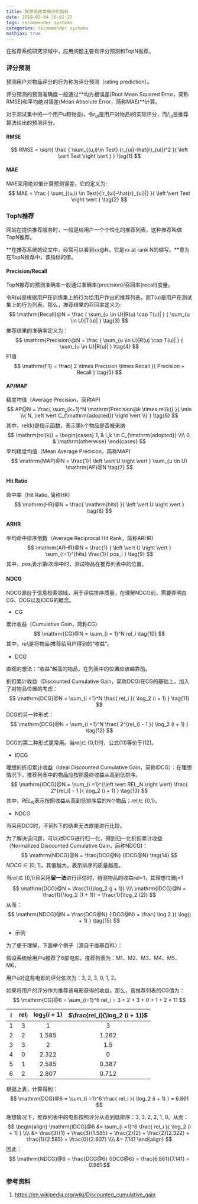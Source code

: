 ```yaml
---
title: 推荐系统常用评价指标
date: 2019-03-04 16:01:27
tags: recommender systems
categories: recommender systems
mathjax: true
---
```


<!--

### 推荐系统实验方法

在推荐系统中，主要有3种评测推荐效果的实验方法，即离线实验(offline experiment)、用户调查(user study) 和在线实验(online experiment)。

#### 离线实验

离线实验的方法一般由如下几个步骤构成:

(1) 通过日志系统获得用户行为数据，并按照一定格式生成一个标准的数据集; 

(2) 将数据集按照一定的规则分成训练集和测试集; 

(3) 在训练集上训练用户兴趣模型，在测试集上进行预测; 

(4) 通过事先定义的离线指标评测算法在测试集上的预测结果。

**好处**：不需要真实用户参与，可以直接快速地计算出来，从而方便、快速地测试大量不同的算法  

**缺点**：无法获得很多商业上关注的指标，如点击率、转化率等

#### 用户调查

用户调查需要有一些真实用户，让他们在需要测试的推荐系统上完成一些任务。在他们完成任务时，我们需要观察和记录他们的行为，并让他们回答一些问题。最后，我们需要通过分析他们的行为和答案了解测试系统的性能。

**优点**：可以获得很多体现用户主观感受的指标，相对在线实验风险很低，出现错误后很容易弥补

**缺点**：招募测试用户代价较大，很难组织大规模的测试用户，因此会使测试结果的统计意义不足。

#### 在线实验

在完成离线实验和必要的用户调查后，可以将推荐系统上线做AB测试，将它和旧的算法进行比较。

AB测试是一种很常用的在线评测算法的实验方法。它通过一定的规则将用户随机分成几组，并对不同组的用户采用不同的算法，然后通过统计不同组用户的各种不同的评测指标比较不同算法，比如可以统计不同组用户的点击率，通过点击率比较不同算法的性能。

**AB测试的优点**：可以公平获得不同算法实际在线时的性能指标，包括商业上关注的指标。
**AB测试的缺点**：周期比较长，必须进行长期的实验才能得到可靠的结果。

因此一般不会用AB测试测试所有的算法，而只是用它测试那些在离线实验和用户调查中表现很好的算法。

### 评测指标

在《推荐系统实践》中，作者列举了用户满意度、预测准确度、覆盖率、多样性、新颖性、惊喜度、信任度、实时性、健壮性和商业目标共十种推荐系统的评测指标，这里，我只选取了一部分。

#### 用户满意度

用户作为推荐系统的重要参与者，其满意度是评测推荐系统的最重要指标。但是，用户满意度没有办法离线计算，只能通过用户调查或者在线实验获得。

* 用户调查获得用户满意度主要是通过*调查问卷*的形式。

* 在在线系统中，用户满意度主要通过一些对用户行为的统计得到。比如在电子商务网站中，用户如果购买了推荐的商品，就表示他们在一定程度上满意。因此，我们可以利用购买率度量用户的满意度。此外，有些网站会通过设计一些用户反馈界面收集用户满意度。 更一般的情况下，我们可以用点击率、用户停留时间和转化率等指标度量用户的满意度。

#### 预测准确度

预测准确度度量一个推荐系统或者推荐算法预测用户行为的能力。

在计算该指标时需要有一个离线的数据集，该数据集包含用户的历史行为记录。然后，将该数据集通过时间分成训练集和测试集。最后，通过在训练集上建立用户的行为和兴趣模型预测用户在测试集上的行为，并计算预测行为和测试集上实际行为的重合度作为预测准确度。

由于离线的推荐算法有不同的研究方向，因此下面将针对不同的研究方向介绍它们的预测准确度指标。

 -->

在推荐系统研究领域中，应用问题主要有评分预测和TopN推荐。

### 评分预测

预测用户对物品评分的行为称为评分预测（rating prediction）。

评分预测的预测准确度一般通过**均方根误差(Root Mean Squared Error，简称RMSE)和平均绝对误差(Mean Absolute Error，简称MAE)**计算。

对于测试集中的一个用户u和物品i，令$r_{ui}$是用户对物品i的实际评分，而$\hat{r}_{ui}$是推荐算法给出的预测评分。

#### RMSE

$$
RMSE = \sqrt{ 
	\frac {
		\sum_{(u,i)\in Test} (r_{ui}-\hat{r}_{ui})^2
	}{
		\left \vert Test \right \vert
	} 
} \tag{1}
$$

#### MAE

MAE采用绝对值计算预测误差，它的定义为:
$$
MAE = \frac {
	\sum_{(u,i) \in Test}{|r_{ui}-\hat{r}_{ui}|}
}{
	\left \vert Test \right \vert
} \tag{2}
$$

### TopN推荐

网站在提供推荐服务时，一般是给用户一个个性化的推荐列表，这种推荐叫做TopN推荐。 

**在推荐系统的论文中，经常可以看到xx@N，它是xx at rank N的缩写。**意为在TopN推荐中，该指标的值。

#### Precision/Recall

TopN推荐的预测准确率一般通过准确率(precision)/召回率(recall)度量。 

令R(u)是根据用户在训练集上的行为给用户作出的推荐列表，而T(u)是用户在测试集上的行为列表。那么，推荐结果的召回率定义为:
$$
\mathrm{Recall}@N = \frac {
	\sum_{u \in U}|R(u) \cap T(u)|
} {
	\sum_{u \in U}|T(u)|
} \tag{3}
$$
推荐结果的准确率定义为：
$$
\mathrm{Precision}@N = \frac {
	\sum_{u \in U}|R(u) \cap T(u)|
} {
	\sum_{u \in U}|R(u)|
} \tag{4}
$$
F1值
$$
\mathrm{F1} = \frac{
    2 \times Precision \times Recall
}{
    Precision + Recall
} \tag{5}
$$

#### AP/MAP

精度均值（Average Precision，简称AP)
$$
AP@N = \frac{
    \sum_{k=1}^N 
    \mathrm{Precision@k \times rel(k)}
}{
    \min \\{
    	N, \left \vert C_{\mathrm{adopted}} \right \vert 
    \\}
} \tag{6}
$$
其中，rel(k)是指示函数，表示第k个物品是否被采纳
$$
\mathrm{rel(k)} = 
\begin{cases}
1, & I_k \in C_{\mathrm{adopted}} \\\\
0, & \mathrm{otherwise}
\end{cases}
$$
平均精度均值（Mean Average Precision，简称MAP)
$$
\mathrm{MAP}@N = \frac{1}{
    \left \vert U \right \vert
} 
\sum_{u \in U} \mathrm{AP}@N \tag{7}
$$

#### Hit Ratio

命中率（Hit Ratio, 简称HR）
$$
\mathrm{HR}@N = \frac{
	 \mathrm{hits}
}{
	\left \vert U \right \vert
} \tag{8}
$$

#### ARHR

平均命中排序倒数（Average Reciprocal Hit Rank，简称ARHR)
$$
\mathrm{ARHR}@N = \frac{1} {
    \left \vert U \right \vert
}
\sum_{i=1}^{hits} \frac{1}{
    pos_i
} \tag{9}
$$
其中，$pos_i$表示第i次命中时，测试物品在推荐列表中的位置。

#### NDCG

NDCG源自于信息检索领域，用于评估排序质量。在理解NDCG前，需要弄明白CG、DCG以及IDCG的概念。

* CG

累计收益（Cumulative Gain，简称CG）
$$
\mathrm{CG}@N = \sum_{i = 1}^N rel_i \tag{10}
$$
其中，$rel_i$是将物品i推荐给用户得到的“收益”。

* DCG

直观的想法：“收益”越高的物品，在列表中的位置应该越靠前。

折扣累计收益（Discounted Cumulative Gain，简称DCG)在CG的基础上，加入了对物品位置的考虑：
$$
\mathrm{DCG}@N = \sum_{i =1}^N 
\frac{
	rel_i
}{
  \log_2 (i + 1)
} \tag{11}
$$
DCG的另一种形式：
$$
\mathrm{DCG}@N = \sum_{i =1}^N 
\frac{
	2^{rel_i} - 1
}{
  \log_2 (i + 1)
} \tag{12}
$$

DCG的第二种形式更常用。当$rel_i \in$ &#123;0,1&#125;时，公式(11)等价于(12)。

* IDCG

理想的折扣累计收益（Ideal Discounted Cumulative Gain，简称IDCG）：在理想情况下，推荐列表中的物品应按照最终收益从高到低排序。
$$
\mathrm{IDCG}@N = \sum_{i =1}^{\left \vert REL_N \right \vert}
\frac{
	2^{rel_i} - 1
}{
    \log_2 (i + 1)
} \tag{13}
$$
其中，$REL_N$表示按照收益从高到低排序后的N个物品；$rel_i \in$ &#123;0,1&#125;。

* NDCG

当采用DCG时，不同N下的结果无法直接进行比较。

为了解决该问题，可以对DCG进行归一化，得到归一化折扣累计收益（Normalized Discounted Cumulative Gain，简称NDCG)：
$$
\mathrm{NDCG}@N = \frac{DCG@N} {IDCG@N} \tag{14}
$$
$NDCG \in [0,1]$，其值越大，表示排序的质量越高。

当$rel_i \in$ &#123;0,1&#125;且采用**留一法**进行评估时，待测物品的收益rel=1，其理想位置j=1
$$
\mathrm{DCG}@N = \frac{1}{\log_2 (j + 1)} \\\\
\mathrm{IDCG}@N = \frac{1}{\log_2 (1 + 1)} = \frac{1}{\log_2 (2)}
$$
从而：
$$
\mathrm{NDCG}@N = \frac{DCG@N} {IDCG@N} = \frac{ \log 2 }{ \log(j + 1) } \tag{15}
$$

* 示例

为了便于理解，下面举个例子（源自于维基百科）：

假设系统给用户u推荐了6部电影，推荐列表为：M1、M2、M3、M4、M5、M6，

用户u对这些电影的评分依次为：3, 2, 3, 0, 1, 2。

如果将用户的评分作为推荐该电影获得的收益，那么，该推荐列表的CG值为：
$$
\mathrm{CG}@6 = \sum_{i=1}^6 rel_i = 3 + 2 + 3 + 0 + 1 + 2 = 11
$$

|  i   | $rel_i$ | $\log_2 (i + 1)$ | $\frac{rel_i}{\log_2 (i + 1)}$ |
| :--: | :-----: | :--------------: | :----------------------------: |
|  1   |    3    |        1         |               3                |
|  2   |    2    |      1.585       |             1.262              |
|  3   |    3    |        2         |              1.5               |
|  4   |    0    |      2.322       |               0                |
|  5   |    1    |      2.585       |             0.387              |
|  6   |    2    |      2.807       |             0.712              |

根据上表，计算得到：
$$
\mathrm{DCG}@6 = \sum_{i =1}^6 
\frac{
	rel_i
}{
  \log_2 (i + 1)
} = 6.861
$$

理想情况下，推荐列表中的电影按照评分从高到低排序：3, 3, 2, 2, 1, 0。从而：
$$
\begin{align}
\mathrm{IDCG}@6 &= \sum_{i =1}^6 
\frac{
	rel_i
}{
  \log_2 (i + 1)
} \\\\
&= \frac{3}{1} + \frac{3}{1.585} + \frac{2}{2} + \frac{2}{2.322} + \frac{1}{2.585} + \frac{0}{2.807} \\\\
&= 7.141
\end{align}
$$
因此：
$$
\mathrm{NDCG}@6 = \frac{DCG@6} {IDCG@6} = \frac{6.861}{7.141} = 0.961 
$$

### 参考资料

1. https://en.wikipedia.org/wiki/Discounted_cumulative_gain

<!--

#### 信任度

度量推荐系统的信任度只能通过**问卷调查**的方式，询问用户是否信任推荐系统的推荐结果。

提高推荐系统的信任度主要有两种方法。

1.首先需要增加推荐系统的**透明度(transparency)**，而增加推荐系统透明度的主要办法是提供推荐解释。只有让用户了解推荐系统的运行机制，让用户认同推荐系统的运行机制，才会提高用户对推荐系统的信任度。

2.其次是考虑用户的社交网络信息，**利用用户的好友信息给用户做推荐**，并且用好友进行推荐解释。这是因为用户对他们的好友一般都比较信任，因此如果推荐的商品是好友购买过的，那么他们对推荐结果就会相对比较信任。

-->